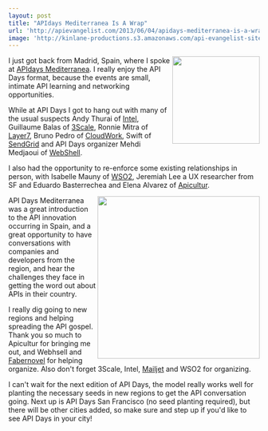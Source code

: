 ```yaml
---
layout: post
title: "APIdays Mediterranea Is A Wrap"
url: 'http://apievangelist.com/2013/06/04/apidays-mediterranea-is-a-wrap/'
image: 'http://kinlane-productions.s3.amazonaws.com/api-evangelist-site/blog/api-days-editerranea-logo.png'
---
```


[<img class="c1" src="https://s3.amazonaws.com/kinlane-productions/events/api-days-madrid/api-days-editerranea-logo.png" alt="" width="175" align="right" />][1]

I just got back from Madrid, Spain, where I spoke at [APIdays Mediterranea][1]. I really enjoy the API Days format, because the events are small, intimate API learning and networking opportunities.

While at API Days I got to hang out with many of the usual suspects Andy Thurai of [Intel][2], Guillaume Balas of [3Scale][3], Ronnie Mitra of [Layer7][4], Bruno Pedro of [CloudWork][5], Swift of [SendGrid][6] and API Days organizer Mehdi Medjaoui of [WebShell][7].

I also had the opportunity to re-enforce some existing relationships in person, with Isabelle Mauny of [WSO2][8], Jeremiah Lee a UX researcher from SF and Eduardo Basterrechea and Elena Alvarez of [Apicultur][9].

[<img class="c1" src="https://s3.amazonaws.com/kinlane-productions/kin-lane/kin-lane-api-days-spain.jpg" alt="" width="325" align="right" />][1]

API Days Mediterranea was a great introduction to the API innovation occurring in Spain, and a great opportunity to have conversations with companies and developers from the region, and hear the challenges they face in getting the word out about APIs in their country.

I really dig going to new regions and helping spreading the API gospel. Thank you so much to Apicultur for bringing me out, and Webhsell and [Fabernovel][10] for helping organize. Also don't forget 3Scale, Intel, [Mailjet][11] and WSO2 for organizing.

I can't wait for the next edition of API Days, the model really works well for planting the necessary seeds in new regions to get the API conversation going. Next up is API Days San Francisco (no seed planting required), but there will be other cities added, so make sure and step up if you'd like to see API Days in your city!

   [1]: http://mediterranea.apidays.io/
   [2]: http://cloudsecurity.intel.com/api-management (API Management)
   [3]: http://3scale.net (API Management)
   [4]: http://www.layer7tech.com/ (API Management)
   [5]: http://cloudwork.com (CloudWork)
   [6]: http://sendgrid.com
   [7]: http://webshell.io
   [8]: http://wso2.com (API Management)
   [9]: http://www.apicultur.com/en/
   [10]: http://www.fabernovel.com/en/
   [11]: https://www.mailjet.com/ (Email)
